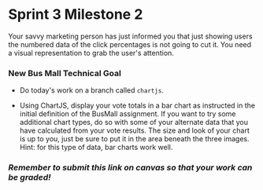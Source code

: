  # Sprint 3 Milestone 2

Your savvy marketing person has just informed you that just showing users the numbered data of the click percentages is not going to cut it.
You need a visual representation to grab the user's attention.

### New Bus Mall Technical Goal

- Do today's work on a branch called `chartjs`.

- Using ChartJS, display your vote totals in a bar chart as instructed in the initial definition of the BusMall assignment. If you want to try some additional chart types, do so with some of your alternate data that you have calculated from your vote results. The size and look of your chart is up to you, just be sure to put it in the area beneath the three images. Hint: for this type of data, bar charts work well.

### *Remember to submit this link on canvas so that your work can be graded!*
